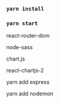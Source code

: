 
### `yarn install`

### `yarn start`

react-router-dom

node-sass

chart.js

react-chartjs-2

yarn add express

yarn add nodemon